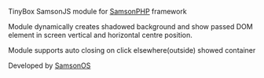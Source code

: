 TinyBox SamsonJS module for [SamsonPHP](http://samsonphp.com) framework

Module dynamically creates shadowed background and show passed DOM element
in screen vertical and horizontal centre position.

Module supports auto closing on click elsewhere(outside) showed container

Developed by [SamsonOS](http://samsonos.com/)